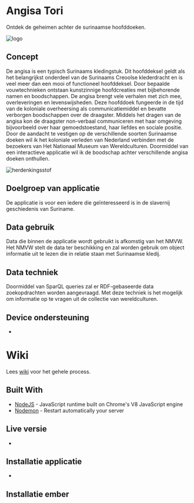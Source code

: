 # Angisa Tori
Ontdek de geheimen achter de surinaamse hoofddoeken.

<img src="https://oege.ie.hva.nl/~westere6/techtrack/angisa.jpg" alt="logo">

## Concept
De angisa is een typisch Surinaams kledingstuk. Dit hoofddeksel geldt als het belangrijkst onderdeel van de Surinaams Creoolse klederdracht en is veel meer dan een mooi of functioneel hoofddeksel.
Door bepaalde vouwtechnieken ontstaan kunstzinnige hoofdcreaties met bijbehorende namen en boodschappen.
De angisa brengt vele verhalen met zich mee, overleveringen en levenswijsheden. Deze hoofddoek fungeerde in de tijd van de koloniale overheersing als communicatiemiddel en bevatte verborgen boodschappen over de draagster. Middels het dragen van de angisa kon de draagster non-verbaal communiceren met haar omgeving bijvoorbeeld over haar gemoedstoestand, haar liefdes en sociale positie.
Door de aandacht te vestigen op de verschillende soorten Surinaamse doeken wil ik het koloniale verleden van Nederland  verbinden met de bezoekers van Het Nationaal Museum van Wereldculturen. Doormiddel van een interactieve applicatie wil ik de boodschap achter verschillende angisa doeken onthullen. 

<img src="https://oege.ie.hva.nl/~westere6/techtrack/herdenkingsstof.jpg" alt="herdenkingsstof">

## Doelgroep van applicatie
De applicatie is voor een iedere die geïnteresseerd is in de slavernij geschiedenis van Suriname.

## Data gebruik
Data die binnen de applicatie wordt gebruikt is afkomstig van het NMVW. Het NMVW stelt de data ter beschikking en zal worden gebruik om object informatie uit te lezen die in relatie staan met Surinaamse kledij.

## Data techniek
Doormiddel van SparQL queries zal er RDF-gebaseerde data zoekopdrachten worden aangevraagd. Met deze techniek is het mogelijk om informatie op te vragen uit de collectie van wereldculturen.

## Device ondersteuning
-

# Wiki
Lees [wiki](https://github.com/EyobDejene/frontend-applications/wiki) voor het gehele process. 


## Built With

* [NodeJS](https://nodejs.org/en/) - JavaScript runtime built on Chrome's V8 JavaScript engine
* [Nodemon](https://nodemon.io/) - Restart automatically your server

## Live versie
-


## Installatie applicatie
-

## Installatie ember






